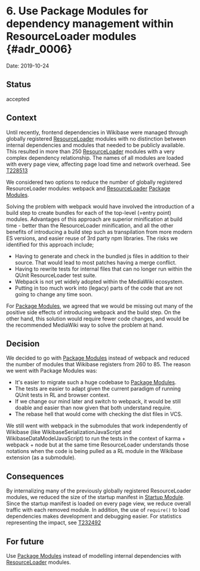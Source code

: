 # 6. Use Package Modules for dependency management within ResourceLoader modules  {#adr_0006}

Date: 2019-10-24

## Status

accepted

## Context

Until recently, frontend dependencies in Wikibase were managed through globally registered [ResourceLoader] modules with
no distinction between internal dependencies and modules that needed to be publicly available. This resulted in more
than 250 [ResourceLoader] modules with a very complex dependency relationship. The names of all modules are loaded with
every page view, affecting page load time and network overhead. See [T228513]

We considered two options to reduce the number of globally registered ResourceLoader modules:
webpack and [ResourceLoader] [Package Modules].

Solving the problem with webpack would have involved the introduction of a build step to create bundles for each of the
top-level (=entry point) modules. Advantages of this approach are superior minification at build time - better than the
ResourceLoader minification, and all the other benefits of introducing a build step such as transpilation from more modern ES versions,
and easier reuse of 3rd party npm libraries. The risks we identified for this approach include;

- Having to generate and check in the bundled js files in addition to their source. That would lead to most patches having a merge conflict.
- Having to rewrite tests for internal files that can no longer run within the QUnit ResourceLoader test suite.
- Webpack is not yet widely adopted within the MediaWiki ecosystem.
- Putting in too much work into (legacy) parts of the code that are not going to change any time soon.

For [Package Modules], we agreed that we would be missing out many of the positive side effects of introducing webpack and
the build step. On the other hand, this solution would require fewer code changes, and would be the recommended MediaWiki way to solve the problem at hand.

## Decision

We decided to go with [Package Modules] instead of webpack and reduced the number of modules that Wikibase registers from 260 to 85.
The reason we went with Package Modules was:

- It's easier to migrate such a huge codebase to [Package Modules].
- The tests are easier to adapt given the current paradigm of running QUnit tests in RL and browser context.
- If we change our mind later and switch to webpack, it would be still doable and easier than now given that both understand require.
- The rebase hell that would come with checking the dist files in VCS.

We still went with webpack in the submodules that work independently of Wikibase (like WikibaseSerializationJavaScript and
WikibaseDataModelJavaScript) to run the tests in the context of karma + webpack + node but at the same time ResourceLoader understands
those notations when the code is being pulled as a RL module in the Wikibase extension (as a submodule).

## Consequences

By internalizing many of the previously globally registered ResourceLoader modules, we reduced the size of the startup manifest in [Startup Module].
Since the startup manifest is loaded on every page view, we reduce overall traffic with each removed module.
In addition, the use of `require()` to load dependencies makes development and debugging easier.
For statistics representing the impact, see [T232492]

## For future

Use [Package Modules] instead of modelling internal dependencies with [ResourceLoader] modules.

[ResourceLoader]: https://www.mediawiki.org/wiki/ResourceLoader
[Package Modules]: https://www.mediawiki.org/wiki/ResourceLoader/Package_modules
[Startup Module]: https://www.mediawiki.org/wiki/ResourceLoader/Architecture#Startup_Module
[T228513]: https://phabricator.wikimedia.org/T228513
[T232492]: https://phabricator.wikimedia.org/T232492
